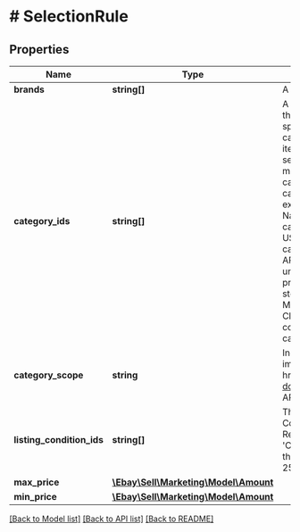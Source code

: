 # # SelectionRule

## Properties

Name | Type | Description | Notes
------------ | ------------- | ------------- | -------------
**brands** | **string[]** | A list of the brands of the items to be included in the campaign. | [optional]
**category_ids** | **string[]** | A list of category IDs associated with the listings to be included in the campaign. Ada are created for all the seller&#39;s items listed in the specified categories, up to a maximum of 50,000 items. The IDs can be either a list of eBay category IDs (from the site where the item is hosted), or a list of category IDs defined and used by the seller&#39;s store. eBay Marketplace category IDs To get a list of marketplace category IDs, do one of the following: Get a list of category IDs for a marketplace by adding /sch/allcategories/all-categories to the marketplace URL when browsing the site. For example: http://www.ebay.com.au/sch/allcategories/all-categories Navigate to the desired category on the host site and copy the category ID from the URL. These options are also available for the US marketplace: See Category Changes for the latest list of category IDs. Retrieve a list of category IDs using the Taxonomy API. Seller store category IDs Because store category IDs are uniquely defined and maintained by each seller, this service cannot provide a list of a seller&#39;s IDs. However, sellers can retrieve their store category IDs as follows: Go to Seller Hub &amp;gt; Marketing. Click Manage store categories. A list of your store categories displays. Click the All categories link displayed at the bottom of the list. A complete list of your store categories and their associated store category IDs displays. | [optional]
**category_scope** | **string** | Indicates the source of the category ID; eBay or seller&#39;s store. For implementation help, refer to &lt;a href&#x3D;&#39;https://developer.ebay.com/api-docs/sell/marketing/types/sme:CategoryScopeEnum&#39;&gt;eBay API documentation&lt;/a&gt; | [optional]
**listing_condition_ids** | **string[]** | The ID of the listing&#39;s condition. Note: In all eBay marketplaces, Condition ID 2000 now maps to an item condition of &#39;Certified Refurbished&#39;, and not &#39;Manufacturer Refurbished&#39;. To list an item as &#39;Certified Refurbished&#39;, a seller must be pre-qualified by eBay for this feature. Valid values: 1000 &#x3D; New 2000 &#x3D; Certified refurbished 2500 &#x3D; Seller refurbished 3000 &#x3D; Used/Like new/Pre owned | [optional]
**max_price** | [**\Ebay\Sell\Marketing\Model\Amount**](Amount.md) |  | [optional]
**min_price** | [**\Ebay\Sell\Marketing\Model\Amount**](Amount.md) |  | [optional]

[[Back to Model list]](../../README.md#models) [[Back to API list]](../../README.md#endpoints) [[Back to README]](../../README.md)
